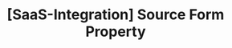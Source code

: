 ---
# -------------------------- #
#     USING THIS TEMPLATE    #
# -------------------------- #

# Need some help?

# See this how-to for instructions on filling out the template:
#     

# See this reference guide for more info on the parameters in this template:



content-type: "api-form"
form-type: "source"
key: "source-form-properties-[saas-integration]-object"

title: "[SaaS-Integration] Source Form Property"
api-type: ""
display-name: "[SaaS-Integration]"

source-type: "saas"
docs-name: ""

description: ""

# NOTE: object-attributes is only required if the object has attributes
#       that are specific to it. Ex: `platform.github` has `access_token`
#       and `repository` attributes specific to it, along with the other
#       attributes common to SaaS: `frequency_in_minutes`, `anchor_time`,
#       and `start_time`. 
#       The common attributes will display automatically unless the
#       `attribute.exclude` contains the form-property's `api-type` value.

# 		Common fields:  _data/connect/common/all-sources.yml

#       Please remove me ^

# object-attributes:
#   - name: ""
#     type: ""
#     required: true/false
#     description: ""
#     value: ""
---